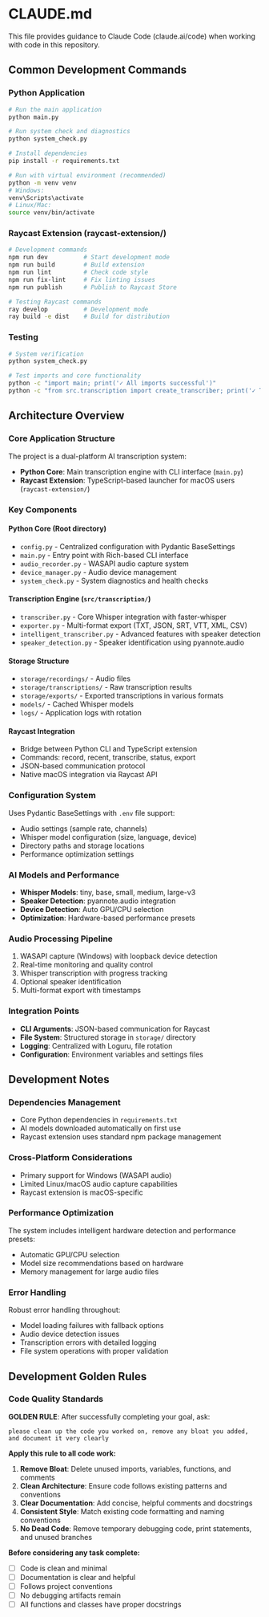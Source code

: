 # CLAUDE.md

This file provides guidance to Claude Code (claude.ai/code) when working with code in this repository.

## Common Development Commands

### Python Application
```bash
# Run the main application
python main.py

# Run system check and diagnostics
python system_check.py

# Install dependencies
pip install -r requirements.txt

# Run with virtual environment (recommended)
python -m venv venv
# Windows:
venv\Scripts\activate
# Linux/Mac:
source venv/bin/activate
```

### Raycast Extension (raycast-extension/)
```bash
# Development commands
npm run dev          # Start development mode
npm run build        # Build extension
npm run lint         # Check code style
npm run fix-lint     # Fix linting issues
npm run publish      # Publish to Raycast Store

# Testing Raycast commands
ray develop          # Development mode
ray build -e dist    # Build for distribution
```

### Testing
```bash
# System verification
python system_check.py

# Test imports and core functionality
python -c "import main; print('✓ All imports successful')"
python -c "from src.transcription import create_transcriber; print('✓ Transcription system ready')"
```

## Architecture Overview

### Core Application Structure
The project is a dual-platform AI transcription system:
- **Python Core**: Main transcription engine with CLI interface (`main.py`)
- **Raycast Extension**: TypeScript-based launcher for macOS users (`raycast-extension/`)

### Key Components

#### Python Core (Root directory)
- `config.py` - Centralized configuration with Pydantic BaseSettings
- `main.py` - Entry point with Rich-based CLI interface
- `audio_recorder.py` - WASAPI audio capture system
- `device_manager.py` - Audio device management
- `system_check.py` - System diagnostics and health checks

#### Transcription Engine (`src/transcription/`)
- `transcriber.py` - Core Whisper integration with faster-whisper
- `exporter.py` - Multi-format export (TXT, JSON, SRT, VTT, XML, CSV)
- `intelligent_transcriber.py` - Advanced features with speaker detection
- `speaker_detection.py` - Speaker identification using pyannote.audio

#### Storage Structure
- `storage/recordings/` - Audio files
- `storage/transcriptions/` - Raw transcription results  
- `storage/exports/` - Exported transcriptions in various formats
- `models/` - Cached Whisper models
- `logs/` - Application logs with rotation

#### Raycast Integration
- Bridge between Python CLI and TypeScript extension
- Commands: record, recent, transcribe, status, export
- JSON-based communication protocol
- Native macOS integration via Raycast API

### Configuration System
Uses Pydantic BaseSettings with `.env` file support:
- Audio settings (sample rate, channels)
- Whisper model configuration (size, language, device)
- Directory paths and storage locations
- Performance optimization settings

### AI Models and Performance
- **Whisper Models**: tiny, base, small, medium, large-v3
- **Speaker Detection**: pyannote.audio integration
- **Device Detection**: Auto GPU/CPU selection
- **Optimization**: Hardware-based performance presets

### Audio Processing Pipeline
1. WASAPI capture (Windows) with loopback device detection
2. Real-time monitoring and quality control
3. Whisper transcription with progress tracking
4. Optional speaker identification
5. Multi-format export with timestamps

### Integration Points
- **CLI Arguments**: JSON-based communication for Raycast
- **File System**: Structured storage in `storage/` directory
- **Logging**: Centralized with Loguru, file rotation
- **Configuration**: Environment variables and settings files

## Development Notes

### Dependencies Management
- Core Python dependencies in `requirements.txt`
- AI models downloaded automatically on first use
- Raycast extension uses standard npm package management

### Cross-Platform Considerations
- Primary support for Windows (WASAPI audio)
- Limited Linux/macOS audio capture capabilities
- Raycast extension is macOS-specific

### Performance Optimization
The system includes intelligent hardware detection and performance presets:
- Automatic GPU/CPU selection
- Model size recommendations based on hardware
- Memory management for large audio files

### Error Handling
Robust error handling throughout:
- Model loading failures with fallback options
- Audio device detection issues
- Transcription errors with detailed logging
- File system operations with proper validation

## Development Golden Rules

### Code Quality Standards
**GOLDEN RULE**: After successfully completing your goal, ask:
```
please clean up the code you worked on, remove any bloat you added, and document it very clearly
```

**Apply this rule to all code work:**
1. **Remove Bloat**: Delete unused imports, variables, functions, and comments
2. **Clean Architecture**: Ensure code follows existing patterns and conventions
3. **Clear Documentation**: Add concise, helpful comments and docstrings
4. **Consistent Style**: Match existing code formatting and naming conventions
5. **No Dead Code**: Remove temporary debugging code, print statements, and unused branches

**Before considering any task complete:**
- [ ] Code is clean and minimal
- [ ] Documentation is clear and helpful
- [ ] Follows project conventions
- [ ] No debugging artifacts remain
- [ ] All functions and classes have proper docstrings
